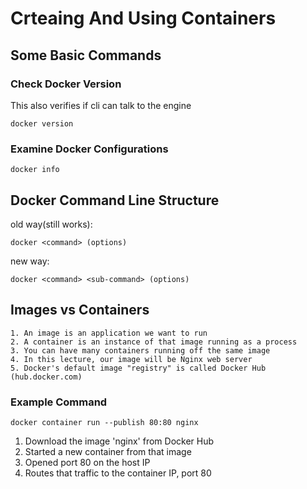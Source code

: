 # Crteaing And Using Containers

## Some Basic Commands

### Check Docker Version
This also verifies if cli can talk to the engine

```
docker version
```

### Examine Docker Configurations
```
docker info
```

## Docker Command Line Structure
old way(still works):

```
docker <command> (options)
```

new way:

```
docker <command> <sub-command> (options)
```

## Images vs Containers
    1. An image is an application we want to run
    2. A container is an instance of that image running as a process
    3. You can have many containers running off the same image
    4. In this lecture, our image will be Nginx web server
    5. Docker's default image "registry" is called Docker Hub (hub.docker.com)

### Example Command
```
docker container run --publish 80:80 nginx
```

1. Download the image 'nginx' from Docker Hub
2. Started a new container from that image
3. Opened port 80 on the host IP
4. Routes that traffic to the container IP, port 80

